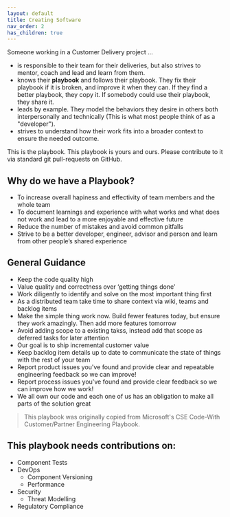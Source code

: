 ```yaml
---
layout: default
title: Creating Software
nav_order: 2
has_children: true
---
```


Someone working in a Customer Delivery project ...

* is responsible to their team for their deliveries, but also strives to mentor, coach and lead and learn from them.
* knows their **playbook** and follows their playbook. They fix their playbook if it is broken, and improve it when they can. If they find a better playbook, they copy it. If somebody could use their playbook, they share it.
* leads by example. They model the behaviors they desire in others both interpersonally and technically (This is what most people think of as a "developer").
* strives to understand how their work fits into a broader context to ensure the needed outcome.

This is the playbook. This playbook is yours and ours. Please contribute to it via standard git pull-requests on GitHub.

## Why do we have a Playbook?
- To increase overall hapiness and effectivity of team members and the whole team
- To document learnings and experience with what works and what does not work and lead to a more enjoyable and effective future
- Reduce the number of mistakes and avoid common pitfalls
- Strive to be a better developer, engineer, advisor and person and learn from other people’s shared experience

## General Guidance
- Keep the code quality high
- Value quality and correctness over ‘getting things done’
- Work diligently to identify and solve on the most important thing first
- As a distributed team take time to share context via wiki, teams and backlog items
- Make the simple thing work now. Build fewer features today, but ensure they work amazingly. Then add more features tomorrow
- Avoid adding scope to a existing takss, instead add that scope as deferred tasks for later attention
- Our goal is to ship incremental customer value
- Keep backlog item details up to date to communicate the state of things with the rest of your team
- Report product issues you've found and provide clear and repeatable engineering feedback so we can improve!
- Report process issues you've found and provide clear feedback so we can improve how we work!
- We all own our code and each one of us has an obligation to make all parts of the solution great

>This playbook was originally copied from Microsoft's CSE Code-With Customer/Partner Engineering Playbook.

## This playbook needs contributions on:

* Component Tests
* DevOps
  * Component Versioning
  * Performance
* Security
  * Threat Modelling
* Regulatory Compliance


